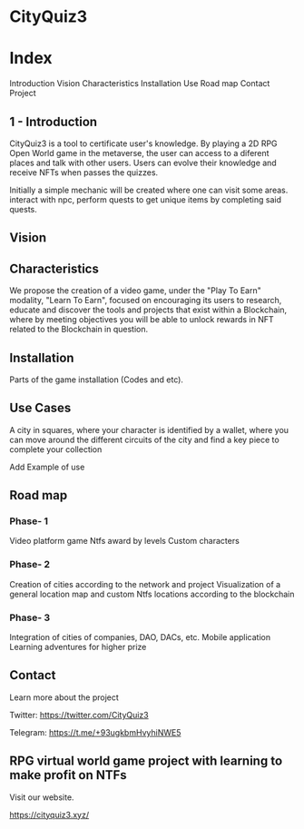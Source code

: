# CityQuiz3 




# Index
Introduction
Vision
Characteristics
Installation
Use
Road map
Contact
Project




## 1 - Introduction 


CityQuiz3 is a tool to certificate user's knowledge. By playing a 2D RPG Open World game in the metaverse, the user can access to a diferent places and talk with other users. Users can evolve their knowledge and receive NFTs when passes the quizzes. 

Initially a simple mechanic will be created where one can visit some areas. interact with npc, perform quests to get unique items by completing said quests. 


## Vision


## Characteristics 


We propose the creation of a video game, under the "Play To Earn" modality, "Learn To Earn", focused on encouraging its users to research, educate and discover the tools and projects that exist within a Blockchain, where by meeting objectives you will be able to unlock rewards in NFT related to the Blockchain in question.

## Installation 

Parts of the game installation (Codes and etc).


## Use Cases

A city in squares, where your character is identified by a wallet, where you can move around the different circuits of the city and find a key piece to complete your collection

Add Example of use



## Road map 

### Phase- 1
Video platform game
Ntfs award by levels
Custom characters


### Phase- 2
Creation of cities according to the network and project
Visualization of a general location map and
custom Ntfs locations according to the blockchain


### Phase- 3
Integration of cities of companies, DAO, DACs, etc.
Mobile application
Learning adventures for higher prize


## Contact 

Learn more about the project

Twitter: https://twitter.com/CityQuiz3

Telegram: https://t.me/+93ugkbmHvyhiNWE5



## RPG virtual world game project with learning to make profit on NTFs  
Visit our website.

https://cityquiz3.xyz/
